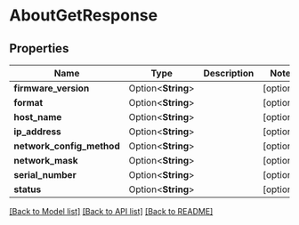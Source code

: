 # AboutGetResponse

## Properties

Name | Type | Description | Notes
------------ | ------------- | ------------- | -------------
**firmware_version** | Option<**String**> |  | [optional]
**format** | Option<**String**> |  | [optional]
**host_name** | Option<**String**> |  | [optional]
**ip_address** | Option<**String**> |  | [optional]
**network_config_method** | Option<**String**> |  | [optional]
**network_mask** | Option<**String**> |  | [optional]
**serial_number** | Option<**String**> |  | [optional]
**status** | Option<**String**> |  | [optional]

[[Back to Model list]](../README.md#documentation-for-models) [[Back to API list]](../README.md#documentation-for-api-endpoints) [[Back to README]](../README.md)


